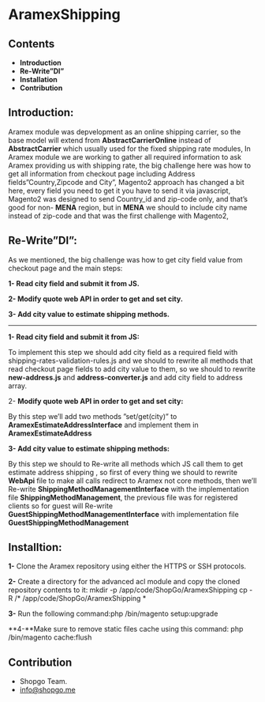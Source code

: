 # AramexShipping #


## Contents ##

* **Introduction**
* **Re-Write”DI”**
* **Installation**
* **Contribution**

## Introduction: ##

Aramex module was depvelopment as an online shipping carrier, so the base model will extend from **AbstractCarrierOnline** instead of **AbstractCarrier** which usually used for the fixed shipping rate modules,
In Aramex module we are working to gather all required information to ask Aramex providing us with shipping rate, the big challenge here was how to get all information from checkout page including Address fields”Country,Zipcode and City”,
Magento2 approach has changed a bit here, every field you need to get it you have to send it via javascript, Magento2 was designed to send Country_id and zip-code only, and that’s good for non- **MENA** region, but in **MENA** we should to include city name instead of zip-code and that was the first challenge with Magento2,

## Re-Write”DI”: ##
As we mentioned, the big challenge was how to get city field value from checkout page and the main steps:

**1- Read city field and submit it from JS.**

**2- Modify quote web API in order to get and set city.**

**3- Add city value to estimate shipping methods.** 
************************************
**1- Read city field and submit it from JS:**

To implement this step we should add city field as a required field with   shipping-rates-validation-rules.js and we should to rewrite all methods that read checkout page fields to add city value to them, so we should to rewrite **new-address.js** and **address-converter.js** and add city field to address array.


2- **Modify quote web API in order to get and set city:**

By this step we’ll add two methods ”set/get(city)” to **AramexEstimateAddressInterface** and implement them in **AramexEstimateAddress**

 
**3- Add city value to estimate shipping methods:**

By this step we should to Re-write all methods which JS call them to get estimate address shipping , so first of every thing we should to rewrite **WebApi** file to make all calls redirect to Aramex not core methods, then we’ll Re-write **ShippingMethodManagementInterface** with the  implementation file **ShippingMethodManagement**, 
the previous file was for registered clients so for guest will Re-write **GuestShippingMethodManagementInterface** with implementation file **GuestShippingMethodManagement**



## Installtion: ##
**1-** Clone the Aramex repository using either the HTTPS or SSH protocols.

**2-** Create a directory for the advanced acl module and copy the cloned repository contents to it:
   mkdir -p <your Magento install dir>/app/code/ShopGo/AramexShipping
    cp -R <AramexShipping clone dir>/* <your Magento install dir>/app/code/ShopGo/AramexShipping
* 

**3-** Run the following command:php <your Magento install dir>/bin/magento setup:upgrade

**4-**Make sure to remove static files cache using this command:
php <your Magento install dir>/bin/magento cache:flush


## Contribution ##
* Shopgo Team.
* info@shopgo.me